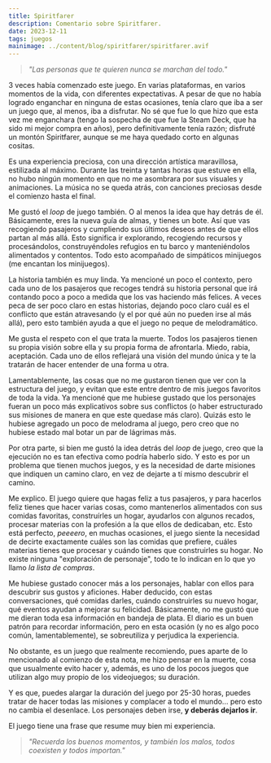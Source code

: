 ```yaml
---
title: Spiritfarer
description: Comentario sobre Spiritfarer.
date: 2023-12-11
tags: juegos
mainimage: ../content/blog/spiritfarer/spiritfarer.avif
---
```


> *"Las personas que te quieren nunca se marchan del todo."*

3 veces había comenzado este juego. En varias plataformas, en varios momentos de la vida, con diferentes expectativas. A pesar de que no había logrado enganchar en ninguna de estas ocasiones, tenía claro que iba a ser un juego que, al menos, iba a disfrutar. No sé que fue lo que hizo que esta vez me enganchara (tengo la sospecha de que fue la Steam Deck, que ha sido mi mejor compra en años), pero definitivamente tenía razón; disfruté un montón Spiritfarer, aunque se me haya quedado corto en algunas cositas.

Es una experiencia preciosa, con una dirección artística maravillosa, estilizada al máximo. Durante las treinta y tantas horas que estuve en ella, no hubo ningún momento en que no me asombrara por sus visuales y animaciones. La música no se queda atrás, con canciones preciosas desde el comienzo hasta el final. 

Me gustó el *loop* de juego también. O al menos la idea que hay detrás de él. Básicamente, eres la nueva guía de almas, y tienes un bote. Así que vas recogiendo pasajeros y cumpliendo sus últimos deseos antes de que ellos partan al más allá. Esto significa ir explorando, recogiendo recursos y procesándolos, construyéndoles refugios en tu barco y manteniéndolos alimentados y contentos. Todo esto acompañado de simpáticos minijuegos (me encantan los minijuegos).

La historia también es muy linda. Ya mencioné un poco el contexto, pero cada uno de los pasajeros que recoges tendrá su historia personal que irá contando poco a poco a medida que los vas haciendo más felices. A veces peca de ser poco claro en estas historias, dejando poco claro cuál es el conflicto que están atravesando (y el por qué aún no pueden irse al más allá), pero esto también ayuda a que el juego no peque de melodramático.

Me gusta el respeto con el que trata la muerte. Todos los pasajeros tienen su propia visión sobre ella y su propia forma de afrontarla. Miedo, rabia, aceptación. Cada uno de ellos reflejará una visión del mundo única y te la tratarán de hacer entender de una forma u otra.

Lamentablemente, las cosas que no me gustaron tienen que ver con la estructura del juego, y evitan que este entre dentro de mis juegos favoritos de toda la vida. Ya mencioné que me hubiese gustado que los personajes fueran un poco más explicativos sobre sus conflictos (o haber estructurado sus misiones de manera en que este quedase más claro). Quizás esto le hubiese agregado un poco de melodrama al juego, pero creo que no hubiese estado mal botar un par de lágrimas más.

Por otra parte, si bien me gustó la idea detrás del *loop* de juego, creo que la ejecución no es tan efectiva como podría haberlo sido. Y esto es por un problema que tienen muchos juegos, y es la necesidad de darte misiones que indiquen un camino claro, en vez de dejarte a tí mismo descubrir el camino. 

Me explico. El juego quiere que hagas feliz a tus pasajeros, y para hacerlos feliz tienes que hacer varias cosas, como mantenerlos alimentados con sus comidas favoritas, construírles un hogar, ayudarlos con algunos recados, procesar materias con la profesión a la que ellos de dedicaban, etc. Esto está perfecto, *peeeero*, en muchas ocasiones, el juego siente la necesidad de decirte exactamente cuáles son las comidas que prefiere, cuáles materias tienes que procesar y cuándo tienes que construirles su hogar. No existe ninguna "exploración de personaje", todo te lo indican en lo que yo llamo *la lista de compras*. 

Me hubiese gustado conocer más a los personajes, hablar con ellos para descubrir sus gustos y aficiones. Haber deducido, con estas conversaciones, qué comidas darles, cuándo construirles su nuevo hogar, qué eventos ayudan a mejorar su felicidad. Básicamente, no me gustó que me dieran toda esa información en bandeja de plata. El diario es un buen patrón para recordar información, pero en esta ocasión (y no es algo poco común, lamentablemente), se sobreutiliza y perjudica la experiencia.

No obstante, es un juego que realmente recomiendo, pues aparte de lo mencionado al comienzo de esta nota, me hizo pensar en la muerte, cosa que usualmente evito hacer y, además, es uno de los pocos juegos que utilizan algo muy propio de los videojuegos; su duración.

Y es que, puedes alargar la duración del juego por 25-30 horas, puedes tratar de hacer todas las misiones y complacer a todo el mundo... pero esto no cambia el desenlace. Los personajes deben irse, **y deberás dejarlos ir**.

El juego tiene una frase que resume muy bien mi experiencia.

> *"Recuerda los buenos momentos, y también los malos, todos coexisten y todos importan."*
